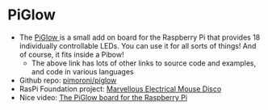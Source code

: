# PiGlow

* The [PiGlow ](http://shop.pimoroni.com/products/piglow) is a small add on board for the Raspberry Pi that provides 18 individually controllable LEDs. You can use it for all sorts of things! And of course, it fits inside a Pibow!
	* The above link has lots of other links to source code and examples, and code in various languages
* Github repo: [pimoroni/piglow](https://github.com/pimoroni/piglow)
* RasPi Foundation project:  [Marvellous Electrical Mouse Disco](http://www.raspberrypi.org/learning/piglow/)
* Nice video: [The PiGlow board for the Raspberry Pi](https://www.youtube.com/watch?v=E5mZJybKseo)

